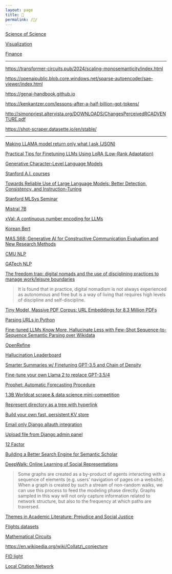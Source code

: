 ```yaml
---
layout: page
title: 📖
permalink: /📖/
---
```


[Science of Science](science_of_science.md)

[Visualization](visualization.md)

[Finance](finance.md)

---

https://transformer-circuits.pub/2024/scaling-monosemanticity/index.html

https://openaipublic.blob.core.windows.net/sparse-autoencoder/sae-viewer/index.html

https://genai-handbook.github.io


https://kenkantzer.com/lessons-after-a-half-billion-gpt-tokens/

http://simonpriest.altervista.org/DOWNLOADS/ChangesPerceivedRCADVENTURE.pdf

https://shot-scraper.datasette.io/en/stable/

---

[Making LLAMA model return only what I ask (JSON)](https://old.reddit.com/r/LocalLLaMA/comments/19e4dca/making_llama_model_return_only_what_i_ask_json/)

[Practical Tips for Finetuning LLMs Using LoRA (Low-Rank Adaptation)](https://magazine.sebastianraschka.com/p/practical-tips-for-finetuning-llms)

[Generative Character-Level Language Models](https://colab.research.google.com/github/norvig/pytudes/blob/main/ipynb/Goldberg.ipynb)

[Stanford A.I. courses](https://ai.stanford.edu/courses/)

[Towards Reliable Use of Large Language Models: Better Detection, Consistency, and Instruction-Tuning](https://simons.berkeley.edu/talks/christopher-d-manning-stanford-university-2023-08-14)

[Stanford MLSys Seminar](https://mlsys.stanford.edu)

[Mistral 7B](https://mistral.ai/news/announcing-mistral-7b/)

[xVal: A continuous number encoding for LLMs](https://polymathic-ai.org/blog/xval/)

[Korean Bert](https://paperswithcode.com/paper/kr-bert-a-small-scale-korean-specific)

[MAS.S68: Generative AI for Constructive Communication Evaluation and New Research Methods](https://ai4comm.media.mit.edu/index.html)

[CMU NLP](http://demo.ark.cs.cmu.edu/NLP/)

[GATech NLP](https://www.cc.gatech.edu/classes/AY2020/cs7650\_spring/)

[The freedom trap: digital nomads and the use of disciplining practices to manage work/leisure boundaries](https://link.springer.com/article/10.1007/s40558-020-00172-4)

> It is found that in practice, digital nomadism is not always experienced as autonomous and free but is a way of living that requires high levels of discipline and self-discipline.

[Tiny Model, Massive PDF Corpus: URL Embeddings for 8.3 Million PDFs](https://weblog.snats.xyz/posts/2024/03/20/)

[Parsing URLs in Python](https://tkte.ch/articles/2024/03/15/parsing-urls-in-python.html)

[Fine-tuned LLMs Know More, Hallucinate Less with Few-Shot Sequence-to-Sequence Semantic Parsing over Wikidata](https://arxiv.org/abs/2305.14202)

[OpenRefine](https://openrefine.org/)

[Hallucination Leaderboard](https://github.com/vectara/hallucination-leaderboard)

[Smarter Summaries w/ Finetuning GPT-3.5 and Chain of Density](https://jxnl.github.io/instructor/blog/2023/11/05/chain-of-density/)

[Fine-tune your own Llama 2 to replace GPT-3.5/4](https://news.ycombinator.com/item?id=37484135)

[Prophet: Automatic Forecasting Procedure](https://github.com/facebook/prophet#prophet-automatic-forecasting-procedure)

[1.3B Worldcat scrape & data science mini-competition](https://annas-blog.org/worldcat-scrape.html)

[Represent directory as a tree with hyperlink](https://stackoverflow.com/questions/23989232/is-there-a-way-to-represent-a-directory-tree-in-a-github-readme-md) 

[Build your own fast, persistent KV store](https://news.ycombinator.com/item?id=34793714) 

[Email only Django allauth integration](https://learndjango.com/tutorials/django-log-in-email-not-username) 

[Upload file from Django admin panel](https://stackoverflow.com/questions/39329196/how-to-upload-image-file-from-django-admin-panel) 

[12 Factor](https://12factor.net/) 

[Building a Better Search Engine for Semantic Scholar](https://medium.com/ai2-blog/building-a-better-search-engine-for-semantic-scholar-ea23a0b661e7) 


[DeepWalk: Online Learning of Social Representations](https://arxiv.org/pdf/1403.6652.pdf)

> Some graphs are created as a by-product of agents interacting with a sequence of elements (e.g. users’ navigation of pages on a website). When a graph is created by such a stream of non-random walks, we can use this process to feed the modeling phase directly. Graphs sampled in this way will not only capture information related to network structure, but also to the frequency at which paths are traversed.

[Themes in Academic Literature: Prejudice and Social Justice](https://www.nas.org/academic-questions/35/2/themes-in-academic-literature-prejudice-and-social-justice)

[Flights datasets](https://datasetsearch.research.google.com/search?src=0\&query=flights)

[Mathematical Circuits](https://transformer-circuits.pub/2021/framework/index.html)

https://en.wikipedia.org/wiki/Collatz\_conjecture

[FID light](https://arxiv.org/pdf/2209.14290.pdf)

[Local Citation Network](https://timwoelfle.github.io/Local-Citation-Network/)


<script>
    document.getElementsByClassName("post-title").item(0).innerText = null;
</script>
